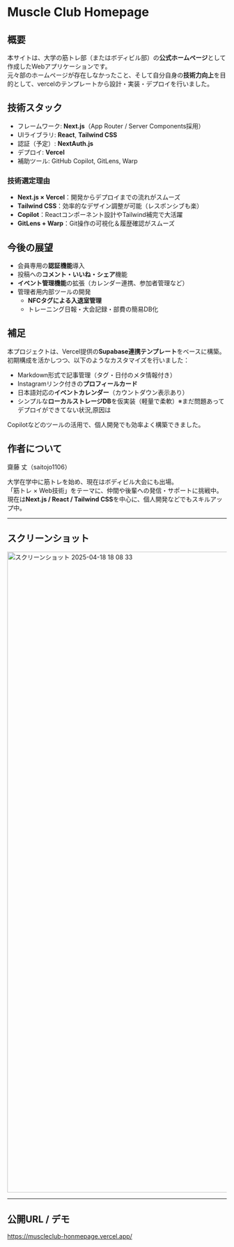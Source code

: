 # Muscle Club Homepage 

##  概要
本サイトは、大学の筋トレ部（またはボディビル部）の**公式ホームページ**として作成したWebアプリケーションです。  
元々部のホームページが存在しなかったこと、そして自分自身の**技術力向上**を目的として、vercelのテンプレートから設計・実装・デプロイを行いました。

## 技術スタック
- フレームワーク: **Next.js**（App Router / Server Components採用）
- UIライブラリ: **React**, **Tailwind CSS**
- 認証（予定）: **NextAuth.js**
- デプロイ: **Vercel**
- 補助ツール: GitHub Copilot, GitLens, Warp

### 技術選定理由
- **Next.js × Vercel**：開発からデプロイまでの流れがスムーズ
- **Tailwind CSS**：効率的なデザイン調整が可能（レスポンシブも楽）
- **Copilot**：Reactコンポーネント設計やTailwind補完で大活躍
- **GitLens + Warp**：Git操作の可視化＆履歴確認がスムーズ

## 今後の展望
- 会員専用の**認証機能**導入
- 投稿への**コメント・いいね・シェア**機能
- **イベント管理機能**の拡張（カレンダー連携、参加者管理など）
- 管理者用内部ツールの開発
  - **NFCタグによる入退室管理**
  - トレーニング日報・大会記録・部費の簡易DB化

## 補足

本プロジェクトは、Vercel提供の**Supabase連携テンプレート**をベースに構築。  
初期構成を活かしつつ、以下のようなカスタマイズを行いました：

- Markdown形式で記事管理（タグ・日付のメタ情報付き）
- Instagramリンク付きの**プロフィールカード**
- 日本語対応の**イベントカレンダー**（カウントダウン表示あり）
- シンプルな**ローカルストレージDB**を仮実装（軽量で柔軟）※まだ問題あってデプロイができてない状況,原因は

Copilotなどのツールの活用で、個人開発でも効率よく構築できました。
    
## 作者について

齋藤 丈（saitojo1106）

大学在学中に筋トレを始め、現在はボディビル大会にも出場。  
「筋トレ × Web技術」をテーマに、仲間や後輩への発信・サポートに挑戦中。  
現在は**Next.js / React / Tailwind CSS**を中心に、個人開発などでもスキルアップ中。

---

## スクリーンショット

<img width="1470" alt="スクリーンショット 2025-04-18 18 08 33" src="https://github.com/user-attachments/assets/b637c3d3-dd15-4b62-bbb2-7817add30dfe" />

---

##  公開URL / デモ
https://muscleclub-honmepage.vercel.app/     
